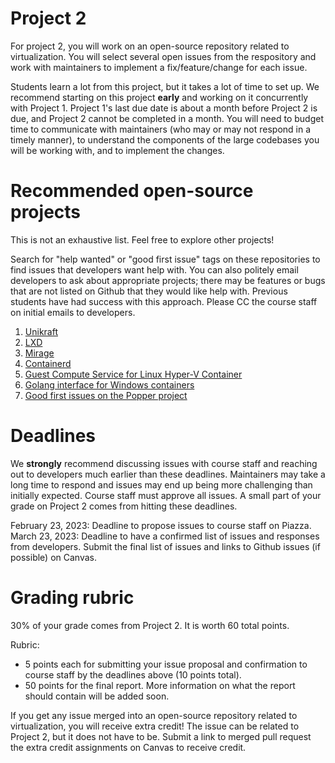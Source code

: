 # Project 2

For project 2, you will work on an open-source repository related to virtualization. You will select several open issues from the respository and work with maintainers to implement a fix/feature/change for each issue. 

Students learn a lot from this project, but it takes a lot of time to set up. We recommend starting on this project **early** and working on it concurrently with Project 1. Project 1's last due date is about a month before Project 2 is due, and Project 2 cannot be completed in a month. You will need to budget time to communicate with maintainers (who may or may not respond in a timely manner), to understand the components of the large codebases you will be working with, and to implement the changes. 

# Recommended open-source projects

This is not an exhaustive list. Feel free to explore other projects!

Search for "help wanted" or "good first issue" tags on these repositories to find issues that developers want help with. You can also politely email developers to ask about appropriate projects; there may be features or bugs that are not listed on Github that they would like help with. Previous students have had success with this approach. Please CC the course staff on initial emails to developers. 

1. [Unikraft](https://github.com/unikraft/unikraft)
2. [LXD](https://github.com/lxc/lxd)
3. [Mirage](https://github.com/mirage/mirage)
4. [Containerd](https://github.com/containerd/containerd)
5. [Guest Compute Service for Linux Hyper-V Container](https://github.com/Microsoft/opengcs)
6. [Golang interface for Windows containers](https://github.com/Microsoft/hcsshim)
7. [Good first issues on the Popper project](https://github.com/getpopper/popper/issues?q=is%3Aissue+is%3Aopen+label%3A%22good+first+issue%22)

# Deadlines

We **strongly** recommend discussing issues with course staff and reaching out to developers much earlier than these deadlines. Maintainers may take a long time to respond and issues may end up being more challenging than initially expected. Course staff must approve all issues. A small part of your grade on Project 2 comes from hitting these deadlines. 

February 23, 2023: Deadline to propose issues to course staff on Piazza.
March 23, 2023: Deadline to have a confirmed list of issues and responses from developers. Submit the final list of issues and links to Github issues (if possible) on Canvas.

# Grading rubric

30% of your grade comes from Project 2. It is worth 60 total points.

Rubric:
- 5 points each for submitting your issue proposal and confirmation to course staff by the deadlines above (10 points total).
- 50 points for the final report. More information on what the report should contain will be added soon.

If you get any issue merged into an open-source repository related to virtualization, you will receive extra credit! The issue can be related to Project 2, but it does not have to be. Submit a link to merged pull request the extra credit assignments on Canvas to receive credit.
